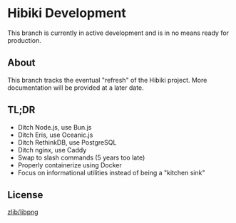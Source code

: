 # Hibiki Development

This branch is currently in active development and is in no means ready for production.

## About

This branch tracks the eventual "refresh" of the Hibiki project. More documentation will be provided at a later date.

## TL;DR

- Ditch Node.js, use Bun.js
- Ditch Eris, use Oceanic.js
- Ditch RethinkDB, use PostgreSQL
- Ditch nginx, use Caddy
- Swap to slash commands (5 years too late)
- Properly containerize using Docker
- Focus on informational utilities instead of being a "kitchen sink"

## License

[zlib/libpng][license]

[license]: LICENSE.md "A link to the LICENSE.md file, containing the zlib/libpng license."

